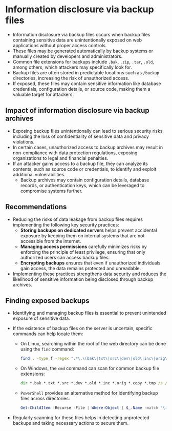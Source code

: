 # Information disclosure via backup files

* Information disclosure via backup files occurs when backup files containing sensitive data are unintentionally exposed on web applications without proper access controls.
* These files may be generated automatically by backup systems or manually created by developers and administrators.
* Common file extensions for backups include `.bak`, `.zip`, `.tar`, `.old`, among others, which attackers may specifically look for.
* Backup files are often stored in predictable locations such as `/backup` directories, increasing the risk of unauthorized access.
* If exposed, these files may contain sensitive information like database credentials, configuration details, or source code, making them a valuable target for attackers.

## Impact of information disclosure via backup archives

* Exposing backup files unintentionally can lead to serious security risks, including the loss of confidentiality of sensitive data and privacy violations.
* In certain cases, unauthorized access to backup archives may result in non-compliance with data protection regulations, exposing organizations to legal and financial penalties.
* If an attacker gains access to a backup file, they can analyze its contents, such as source code or credentials, to identify and exploit additional vulnerabilities.
  * Backup archives may contain configuration details, database records, or authentication keys, which can be leveraged to compromise systems further.

## Recommendations

* Reducing the risks of data leakage from backup files requires implementing the following key security practices:
  * **Storing backups on dedicated servers** helps prevent accidental exposure by keeping them on internal systems that are not accessible from the internet.
  * **Managing access permissions** carefully minimizes risks by enforcing the principle of least privilege, ensuring that only authorized users can access backup files.
  * **Encrypting backups** ensures that even if unauthorized individuals gain access, the data remains protected and unreadable.
* Implementing these practices strengthens data security and reduces the likelihood of sensitive information being disclosed through backup archives.

## Finding exposed backups

* Identifying and managing backup files is essential to prevent unintended exposure of sensitive data.
* If the existence of backup files on the server is uncertain, specific commands can help locate them:
  * On Linux, searching within the root of the web directory can be done using the `find` command:

    ```bash
    find . -type f -regex ".*\.\(bak\|txt\|src\|dev\|old\|inc\|orig\|copy\|tmp\)$"
    ```

  * On Windows, the `cmd` command can scan for common backup file extensions:

    ```cmd
    dir *.bak *.txt *.src *.dev *.old *.inc *.orig *.copy *.tmp /s /b
    ```

  * `PowerShell` provides an alternative method for identifying backup files across directories:

    ```powershell
    Get-ChildItem -Recurse -File | Where-Object { $_.Name -match "\.(bak|txt|src|dev|old|inc|orig|copy|tmp)$" }
    ```

* Regularly scanning for these files helps in detecting unprotected backups and taking necessary actions to secure them.
